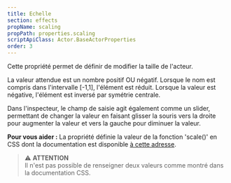 ```yaml
---
title: Echelle
section: effects
propName: scaling
propPath: properties.scaling
scriptApiClass: Actor.BaseActorProperties
order: 3
---
```

Cette propriété permet de définir de modifier la taille de l'acteur.

La valeur attendue est un nombre positif OU négatif.
Lorsque le nom est compris dans l'intervalle [-1,1], l'élément est réduit.
Lorsque la valeur est négative, l'élément est inversé par symétrie centrale.

Dans l'inspecteur, le champ de saisie agit également comme un slider, permettant de changer la valeur en faisant glisser la souris vers la droite pour augmenter la valeur et vers la gauche pour diminuer la valeur.

**Pour vous aider :**
La propriété définie la valeur de la fonction 'scale()' en CSS dont la documentation est disponible [à cette adresse](https://developer.mozilla.org/fr/docs/Web/CSS/transform-function/scale()).

>⚠️ **ATTENTION**<br>
Il n'est pas possible de renseigner deux valeurs comme montré dans la documentation CSS.
